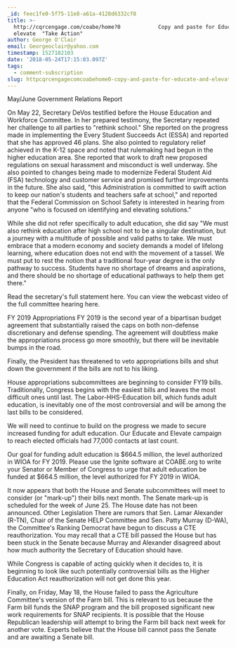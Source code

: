 ```yaml
---
_id: feec1fe0-5f75-11e8-a61a-4128d6332cf8
title: >-
  http://cqrcengage.com/coabe/home?0            Copy and paste for Educate and
  elevate  "Take Action"
author: George O'Clair
email: Georgeoclair@yahoo.com
timestamp: 1527182103
date: '2018-05-24T17:15:03.097Z'
tags:
  - comment-subscription
slug: httpcqrcengagecomcoabehome0-copy-and-paste-for-educate-and-elevate-take-action
---
```

May/June Government Relations Report


On May 22, Secretary DeVos testified before the House Education and Workforce Committee. In her prepared testimony, the Secretary repeated her challenge to all parties to "rethink school." She reported on the progress made in implementing the Every Student Succeeds Act (ESSA) and reported that she has approved 46 plans. She also pointed to regulatory relief achieved in the K-12 space and noted that rulemaking had begun in the higher education area. She reported that work to draft new proposed regulations on sexual harassment and misconduct is well underway. She also pointed to changes being made to modernize Federal Student Aid (FSA) technology and customer service and promised further improvements in the future. She also said, "this Administration is committed to swift action to keep our nation's students and teachers safe at school," and reported that the Federal Commission on School Safety is interested in hearing from anyone "who is focused on identifying and elevating solutions." 

While she did not refer specifically to adult education, she did say "We must also rethink education after high school not to be a singular destination, but a journey with a multitude of possible and valid paths to take. We must embrace that a modern economy and society demands a model of lifelong learning, where education does not end with the movement of a tassel. We must put to rest the notion that a traditional four-year degree is the only pathway to success. Students have no shortage of dreams and aspirations, and there should be no shortage of educational pathways to help them get there." 

Read the secretary's full statement here. You can view the webcast video of the full committee hearing here. 

FY 2019 Appropriations
FY 2019 is the second year of a bipartisan budget agreement that substantially raised the caps on both non-defense discretionary and defense spending. The agreement will doubtless make the appropriations process go more smoothly, but there will be inevitable bumps in the road.


Finally, the President has threatened to veto appropriations bills and shut down the government if the bills are not to his liking.

House appropriations subcommittees are beginning to consider FY19 bills. Traditionally, Congress begins with the easiest bills and leaves the most difficult ones until last. The Labor-HHS-Education bill, which funds adult education, is inevitably one of the most controversial and will be among the last bills to be considered.


We will need to continue to build on the progress we made to secure increased funding for adult education. Our Educate and Elevate campaign to reach elected officials had 77,000 contacts at last count.

Our goal for funding adult education is $664.5 million, the level authorized in WIOA for FY 2019. Please use the Ignite software at COABE.org to write your Senator or Member of Congress to urge that adult education be funded at $664.5 million, the level authorized for FY 2019 in WIOA.

It now appears that both the House and Senate subcommittees will meet to consider (or "mark-up") their bills next month. The Senate mark-up is scheduled for the week of June 25. The House date has not been announced.
Other Legislation
There are rumors that Sen. Lamar Alexander (R-TN), Chair of the Senate HELP Committee and Sen. Patty Murray (D-WA), the Committee's Ranking Democrat have begun to discuss a CTE reauthorization. You may recall that a CTE bill passed the House but has been stuck in the Senate because Murray and Alexander disagreed about how much authority the Secretary of Education should have.
 
While Congress is capable of acting quickly when it decides to, it is beginning to look like such potentially controversial bills as the Higher Education Act reauthorization will not get done this year. 
 
Finally, on Friday, May 18, the House failed to pass the Agriculture Committee's version of the Farm bill. This is relevant to us because the Farm bill funds the SNAP program and the bill proposed significant new work requirements for SNAP recipients. It is possible that the House Republican leadership will attempt to bring the Farm bill back next week for another vote. Experts believe that the House bill cannot pass the Senate and are awaiting a Senate bill.

